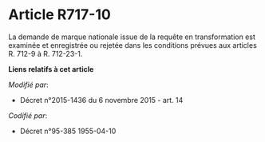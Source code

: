 # Article R717-10

La demande de marque nationale issue de la requête en transformation est examinée et enregistrée ou rejetée dans les
conditions prévues aux articles R. 712-9 à R. 712-23-1.

**Liens relatifs à cet article**

_Modifié par_:

  - Décret n°2015-1436 du 6 novembre 2015 - art. 14

_Codifié par_:

  - Décret n°95-385 1955-04-10
